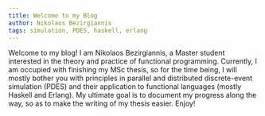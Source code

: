 ```yaml
---
title: Welcome to my Blog
author: Nikolaos Bezirgiannis
tags: simulation, PDES, haskell, erlang
---
```



Welcome to my blog! I am Nikolaos Bezirgiannis, a Master student
interested in the theory and practice of functional programming. Currently,
I am occupied with finishing my MSc thesis, so for the time being, I will
mostly bother you with principles in parallel and distributed discrete-event simulation (PDES) and
their application to functional languages (mostly Haskell and Erlang). My ultimate goal is to document my
progress along the way, so as to make the writing of my thesis easier. Enjoy!

